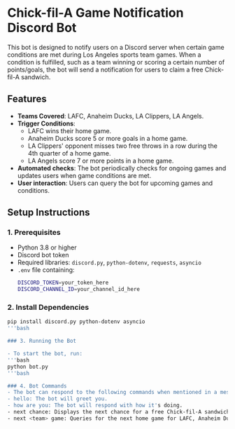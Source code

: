 # Chick-fil-A Game Notification Discord Bot

This bot is designed to notify users on a Discord server when certain game conditions are met during Los Angeles sports team games. When a condition is fulfilled, such as a team winning or scoring a certain number of points/goals, the bot will send a notification for users to claim a free Chick-fil-A sandwich.

## Features

- **Teams Covered**: LAFC, Anaheim Ducks, LA Clippers, LA Angels.
- **Trigger Conditions**:
  - LAFC wins their home game.
  - Anaheim Ducks score 5 or more goals in a home game.
  - LA Clippers' opponent misses two free throws in a row during the 4th quarter of a home game.
  - LA Angels score 7 or more points in a home game.
- **Automated checks**: The bot periodically checks for ongoing games and updates users when game conditions are met.
- **User interaction**: Users can query the bot for upcoming games and conditions.

## Setup Instructions

### 1. Prerequisites

- Python 3.8 or higher
- Discord bot token
- Required libraries: `discord.py`, `python-dotenv`, `requests`, `asyncio`
- `.env` file containing:
  ```bash
  DISCORD_TOKEN=your_token_here
  DISCORD_CHANNEL_ID=your_channel_id_here

### 2. Install Dependencies

  ```bash
 pip install discord.py python-dotenv asyncio
'''bash

### 3. Running the Bot

- To start the bot, run:
'''bash
python bot.py
'''bash

### 4. Bot Commands
- The bot can respond to the following commands when mentioned in a message:
  - hello: The bot will greet you.
  - how are you: The bot will respond with how it's doing.
  - next chance: Displays the next chance for a free Chick-fil-A sandwich.
  - next <team> game: Queries for the next home game for LAFC, Anaheim Ducks, LA Angels, or LA Clippers.
